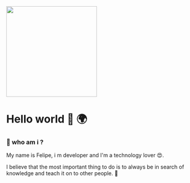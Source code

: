 <img src="https://miro.medium.com/max/3200/1*0KFB17_NGTPB0XWyc4BSgQ.jpeg"  height="240px">

# Hello world  👋 🌍


### 🤳 who am i ?
My name is Felipe, i m developer and I'm a technology lover 😍.


I believe that the most important thing to do is to always be
in search of knowledge and teach it on to other people. 🔭




